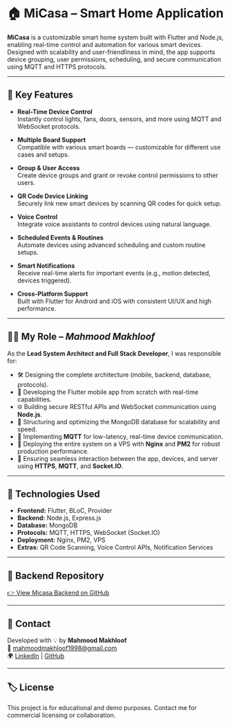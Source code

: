 # 🏠 MiCasa – Smart Home Application

**MiCasa** is a customizable smart home system built with Flutter and Node.js, enabling real-time control and automation for various smart devices. Designed with scalability and user-friendliness in mind, the app supports device grouping, user permissions, scheduling, and secure communication using MQTT and HTTPS protocols.

---

## 🌟 Key Features

- **Real-Time Device Control**  
  Instantly control lights, fans, doors, sensors, and more using MQTT and WebSocket protocols.

- **Multiple Board Support**  
  Compatible with various smart boards — customizable for different use cases and setups.

- **Group & User Access**  
  Create device groups and grant or revoke control permissions to other users.

- **QR Code Device Linking**  
  Securely link new smart devices by scanning QR codes for quick setup.

- **Voice Control**  
  Integrate voice assistants to control devices using natural language.

- **Scheduled Events & Routines**  
  Automate devices using advanced scheduling and custom routine setups.

- **Smart Notifications**  
  Receive real-time alerts for important events (e.g., motion detected, devices triggered).

- **Cross-Platform Support**  
  Built with Flutter for Android and iOS with consistent UI/UX and high performance.

---

## 🧑‍💻 My Role – *Mahmood Makhloof*

As the **Lead System Architect and Full Stack Developer**, I was responsible for:

- 🛠 Designing the complete architecture (mobile, backend, database, protocols).
- 📱 Developing the Flutter mobile app from scratch with real-time capabilities.
- 🌐 Building secure RESTful APIs and WebSocket communication using **Node.js**.
- 💾 Structuring and optimizing the MongoDB database for scalability and speed.
- 🔐 Implementing **MQTT** for low-latency, real-time device communication.
- 🚀 Deploying the entire system on a VPS with **Nginx** and **PM2** for robust production performance.
- 🔁 Ensuring seamless interaction between the app, devices, and server using **HTTPS**, **MQTT**, and **Socket.IO**.

---

## 📡 Technologies Used

- **Frontend:** Flutter, BLoC, Provider
- **Backend:** Node.js, Express.js
- **Database:** MongoDB
- **Protocols:** MQTT, HTTPS, WebSocket (Socket.IO)
- **Deployment:** Nginx, PM2, VPS
- **Extras:** QR Code Scanning, Voice Control APIs, Notification Services

---

## 🔗 Backend Repository  
[👉 View Micasa Backend on GitHub](https://github.com/MahmoodMakhloof/micasa_backend)

---

## 📩 Contact

Developed with 💡 by **Mahmood Makhloof**  
📧 mahmoodmakhloof1998@gmail.com  
🌍 [LinkedIn](https://www.linkedin.com/in/mahmoodmakhloof/) | [GitHub](https://github.com/MahmoodMakhloof)

---

## 🏷️ License

This project is for educational and demo purposes. Contact me for commercial licensing or collaboration.
